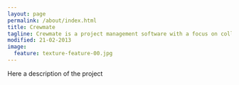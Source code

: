 ```yaml
---
layout: page
permalink: /about/index.html
title: Crewmate
tagline: Crewmate is a project management software with a focus on collaboration.
modified: 21-02-2013
image:
  feature: texture-feature-00.jpg
---
```


Here a description of the project
